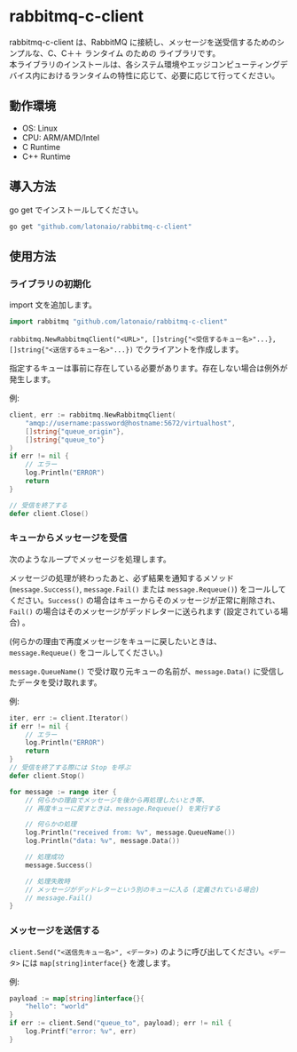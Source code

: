 # rabbitmq-c-client

rabbitmq-c-client は、RabbitMQ に接続し、メッセージを送受信するためのシンプルな、C、C＋＋ ランタイム のための ライブラリです。  
本ライブラリのインストールは、各システム環境やエッジコンピューティングデバイス内におけるランタイムの特性に応じて、必要に応じて行ってください。

## 動作環境

* OS: Linux
* CPU: ARM/AMD/Intel
* C Runtime
* C++ Runtime

## 導入方法

go get でインストールしてください。

```sh
go get "github.com/latonaio/rabbitmq-c-client"
```


## 使用方法

### ライブラリの初期化

import 文を追加します。

```go
import rabbitmq "github.com/latonaio/rabbitmq-c-client"
```

`rabbitmq.NewRabbitmqClient("<URL>", []string{"<受信するキュー名>"...}, []string{"<送信するキュー名>"...})` でクライアントを作成します。

指定するキューは事前に存在している必要があります。存在しない場合は例外が発生します。

例:

```go
client, err := rabbitmq.NewRabbitmqClient(
	"amqp://username:password@hostname:5672/virtualhost",
	[]string{"queue_origin"},
	[]string{"queue_to"}
)
if err != nil {
	// エラー
	log.Println("ERROR")
	return
}

// 受信を終了する
defer client.Close()
```


### キューからメッセージを受信

次のようなループでメッセージを処理します。

メッセージの処理が終わったあと、必ず結果を通知するメソッド (`message.Success()`, `message.Fail()` または `message.Requeue()`) をコールしてください。`Success()` の場合はキューからそのメッセージが正常に削除され、`Fail()` の場合はそのメッセージがデッドレターに送られます (設定されている場合) 。

(何らかの理由で再度メッセージをキューに戻したいときは、`message.Requeue()` をコールしてください。)

`message.QueueName()` で受け取り元キューの名前が、`message.Data()` に受信したデータを受け取れます。

例:

```go
iter, err := client.Iterator()
if err != nil {
	// エラー
	log.Println("ERROR")
	return
}
// 受信を終了する際には Stop を呼ぶ
defer client.Stop()

for message := range iter {
	// 何らかの理由でメッセージを後から再処理したいとき等、
	// 再度キューに戻すときは、message.Requeue() を実行する

	// 何らかの処理
	log.Println("received from: %v", message.QueueName())
	log.Println("data: %v", message.Data())

	// 処理成功
	message.Success()

	// 処理失敗時
	// メッセージがデッドレターという別のキューに入る (定義されている場合)
	// message.Fail()
}
```


### メッセージを送信する

`client.Send("<送信先キュー名>", <データ>)` のように呼び出してください。`<データ>` には `map[string]interface{}` を渡します。

例:

```go
payload := map[string]interface{}{
	"hello": "world"
}
if err := client.Send("queue_to", payload); err != nil {
	log.Printf("error: %v", err)
}
``` 
